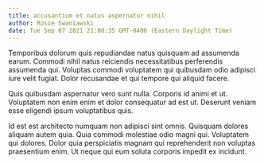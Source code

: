 ```yaml
---
title: accusantium et natus aspernatur nihil
author: Rosie Swaniawski
date: Tue Sep 07 2021 21:00:35 GMT-0400 (Eastern Daylight Time)
---
```

Temporibus dolorum quis repudiandae natus quisquam ad assumenda earum. Commodi nihil natus reiciendis necessitatibus perferendis assumenda qui. Voluptas commodi voluptatem qui quibusdam odio adipisci iure velit fugiat. Dolor recusandae et qui tempore qui aliquid facere.

 Quis quibusdam aspernatur vero sunt nulla. Corporis id animi et ut. Voluptatem non enim enim et dolor consequatur ad est ut. Deserunt veniam esse eligendi ipsum voluptatibus quis.

 Id est est architecto numquam non adipisci sint omnis. Quisquam dolores aliquam autem quia. Quia commodi molestiae odio magni qui. Voluptatem qui dolores. Dolor quia perspiciatis magnam qui reprehenderit non voluptas praesentium enim. Ut neque qui eum soluta corporis impedit ex incidunt.